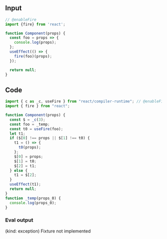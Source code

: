 
## Input

```javascript
// @enableFire
import {fire} from 'react';

function Component(props) {
  const foo = props => {
    console.log(props);
  };
  useEffect(() => {
    fire(foo)(props);
  });

  return null;
}

```

## Code

```javascript
import { c as _c, useFire } from "react/compiler-runtime"; // @enableFire
import { fire } from "react";

function Component(props) {
  const $ = _c(3);
  const foo = _temp;
  const t0 = useFire(foo);
  let t1;
  if ($[0] !== props || $[1] !== t0) {
    t1 = () => {
      t0(props);
    };
    $[0] = props;
    $[1] = t0;
    $[2] = t1;
  } else {
    t1 = $[2];
  }
  useEffect(t1);
  return null;
}
function _temp(props_0) {
  console.log(props_0);
}

```
      
### Eval output
(kind: exception) Fixture not implemented